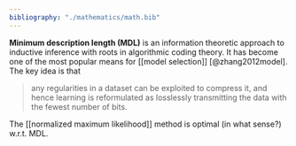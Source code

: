 ```yaml
---
bibliography: "./mathematics/math.bib"
---
```


**Minimum description length (MDL)**  is an information theoretic approach to inductive inference with roots in algorithmic coding theory. It has become one of the most popular means for [[model selection]] [@zhang2012model]. The key idea is that

> any regularities in a dataset can be exploited to compress it, and hence learning is reformulated as losslessly transmitting the data with the fewest number of bits.



The [[normalized maximum likelihood]] method is optimal (in what sense?) w.r.t. MDL.

